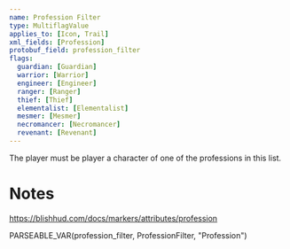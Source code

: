 ```yaml
---
name: Profession Filter
type: MultiflagValue
applies_to: [Icon, Trail]
xml_fields: [Profession]
protobuf_field: profession_filter
flags:
  guardian: [Guardian]
  warrior: [Warrior]
  engineer: [Engineer]
  ranger: [Ranger]
  thief: [Thief]
  elementalist: [Elementalist]
  mesmer: [Mesmer]
  necromancer: [Necromancer]
  revenant: [Revenant]
---
```

The player must be player a character of one of the professions in this list.

Notes
=====
https://blishhud.com/docs/markers/attributes/profession

PARSEABLE_VAR(profession_filter, ProfessionFilter, "Profession")
